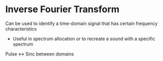 # Inverse Fourier Transform
Can be used to identify a time-domain signal that has certain frequency characteristics
- Useful in spectrum allocation or to recreate a sound with a specific spectrum

Pulse <-> Sinc between domains